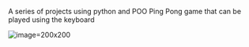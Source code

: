 A series of projects using python and POO
Ping Pong game that can be played using the keyboard 


![image](https://github.com/DeniseMDB/Python_projects/assets/108684469/cdfd41c5-58a2-4eae-bab8-7bb1fa9654e7)=200x200
